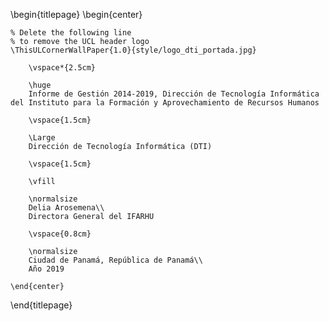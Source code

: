 \begin{titlepage}
    \begin{center}

    % Delete the following line
    % to remove the UCL header logo
    \ThisULCornerWallPaper{1.0}{style/logo_dti_portada.jpg}

        \vspace*{2.5cm}

        \huge
        Informe de Gestión 2014-2019, Dirección de Tecnología Informática del Instituto para la Formación y Aprovechamiento de Recursos Humanos

        \vspace{1.5cm}

        \Large
        Dirección de Tecnología Informática (DTI)

        \vspace{1.5cm}

        \vfill

        \normalsize
        Delia Arosemena\\
        Directora General del IFARHU

        \vspace{0.8cm}

        \normalsize
        Ciudad de Panamá, República de Panamá\\
        Año 2019

    \end{center}
\end{titlepage}

